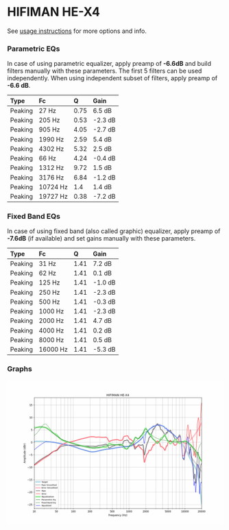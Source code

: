 # HIFIMAN HE-X4
See [usage instructions](https://github.com/jaakkopasanen/AutoEq#usage) for more options and info.

### Parametric EQs
In case of using parametric equalizer, apply preamp of **-6.6dB** and build filters manually
with these parameters. The first 5 filters can be used independently.
When using independent subset of filters, apply preamp of **-6.6 dB**.

| Type    | Fc       |    Q | Gain    |
|:--------|:---------|:-----|:--------|
| Peaking | 27 Hz    | 0.75 | 6.5 dB  |
| Peaking | 205 Hz   | 0.53 | -2.3 dB |
| Peaking | 905 Hz   | 4.05 | -2.7 dB |
| Peaking | 1990 Hz  | 2.59 | 5.4 dB  |
| Peaking | 4302 Hz  | 5.32 | 2.5 dB  |
| Peaking | 66 Hz    | 4.24 | -0.4 dB |
| Peaking | 1312 Hz  | 9.72 | 1.5 dB  |
| Peaking | 3176 Hz  | 6.84 | -1.2 dB |
| Peaking | 10724 Hz | 1.4  | 1.4 dB  |
| Peaking | 19727 Hz | 0.38 | -7.2 dB |

### Fixed Band EQs
In case of using fixed band (also called graphic) equalizer, apply preamp of **-7.6dB**
(if available) and set gains manually with these parameters.

| Type    | Fc       |    Q | Gain    |
|:--------|:---------|:-----|:--------|
| Peaking | 31 Hz    | 1.41 | 7.2 dB  |
| Peaking | 62 Hz    | 1.41 | 0.1 dB  |
| Peaking | 125 Hz   | 1.41 | -1.0 dB |
| Peaking | 250 Hz   | 1.41 | -2.3 dB |
| Peaking | 500 Hz   | 1.41 | -0.3 dB |
| Peaking | 1000 Hz  | 1.41 | -2.3 dB |
| Peaking | 2000 Hz  | 1.41 | 4.7 dB  |
| Peaking | 4000 Hz  | 1.41 | 0.2 dB  |
| Peaking | 8000 Hz  | 1.41 | 0.5 dB  |
| Peaking | 16000 Hz | 1.41 | -5.3 dB |

### Graphs
![](./HIFIMAN%20HE-X4.png)